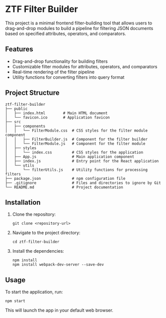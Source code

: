 # ZTF Filter Builder

This project is a minimal frontend filter-building tool that allows users to drag-and-drop modules to build a pipeline for filtering JSON documents based on specified attributes, operators, and comparators.

## Features

- Drag-and-drop functionality for building filters
- Customizable filter modules for attributes, operators, and comparators
- Real-time rendering of the filter pipeline
- Utility functions for converting filters into query format

## Project Structure

```
ztf-filter-builder
├── public
│   ├── index.html        # Main HTML document
│   └── favicon.ico       # Application favicon
├── src
│   ├── components
│   │   └── FilterModule.css  # CSS styles for the filter module component
│   │   ├── FilterBuilder.js  # Component for the filter builder
│   │   └── FilterModule.js   # Component for the filter module
│   ├── styles
│   │   └── index.css         # CSS styles for the application
│   ├── App.js                # Main application component
│   ├── index.js              # Entry point for the React application
│   └── utils
│       └── filterUtils.js    # Utility functions for processing filters
├── package.json              # npm configuration file
├── .gitignore                # Files and directories to ignore by Git
└── README.md                 # Project documentation
```

## Installation

1. Clone the repository:
   ```
   git clone <repository-url>
   ```
2. Navigate to the project directory:
   ```
   cd ztf-filter-builder
   ```
3. Install the dependencies:
   ```
   npm install
   npm install webpack-dev-server --save-dev
   ```

## Usage

To start the application, run:
```
npm start
```
This will launch the app in your default web browser.


